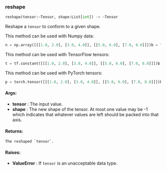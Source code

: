 

### reshape
```python
reshape(tensor:~Tensor, shape:List[int]) -> ~Tensor
```
Reshape a `tensor` to conform to a given shape.

This method can be used with Numpy data:
```python
n = np.array([[[1.0, 2.0], [3.0, 4.0]], [[5.0, 6.0], [7.0, 8.0]]])b = fe.backend.reshape(n, shape=[-1])  # [1, 2, 3, 4, 5, 6, 7, 8]b = fe.backend.reshape(n, shape=[2, 4])  # [[1, 2, 3, 4], [5, 6, 7, 8]]b = fe.backend.reshape(n, shape=[4, 2])  # [[1, 2], [3, 4], [5, 6], [7, 8]]b = fe.backend.reshape(n, shape=[2, 2, 2, 1])  # [[[[1], [2]], [[3], [4]]], [[[5], [6]], [[7], [8]]]]
```


This method can be used with TensorFlow tensors:
```python
t = tf.constant([[[1.0, 2.0], [3.0, 4.0]], [[5.0, 6.0], [7.0, 8.0]]])b = fe.backend.reshape(t, shape=[-1])  # [1, 2, 3, 4, 5, 6, 7, 8]b = fe.backend.reshape(t, shape=[2, 4])  # [[1, 2, 3, 4], [5, 6, 7, 8]]b = fe.backend.reshape(t, shape=[4, 2])  # [[1, 2], [3, 4], [5, 6], [7, 8]]b = fe.backend.reshape(t, shape=[2, 2, 2, 1])  # [[[[1], [2]], [[3], [4]]], [[[5], [6]], [[7], [8]]]]
```


This method can be used with PyTorch tensors:
```python
p = torch.tensor([[[1.0, 2.0], [3.0, 4.0]], [[5.0, 6.0], [7.0, 8.0]]])b = fe.backend.reshape(p, shape=[-1])  # [1, 2, 3, 4, 5, 6, 7, 8]b = fe.backend.reshape(p, shape=[2, 4])  # [[1, 2, 3, 4], [5, 6, 7, 8]]b = fe.backend.reshape(p, shape=[4, 2])  # [[1, 2], [3, 4], [5, 6], [7, 8]]b = fe.backend.reshape(p, shape=[2, 2, 2, 1])  # [[[[1], [2]], [[3], [4]]], [[[5], [6]], [[7], [8]]]]
```




#### Args:

* **tensor** :  The input value.
* **shape** :  The new shape of the tensor. At most one value may be -1 which indicates that whatever values are left        should be packed into that axis.

#### Returns:
    The reshaped `tensor`.

#### Raises:

* **ValueError** :  If `tensor` is an unacceptable data type.